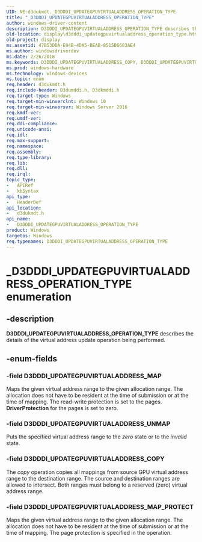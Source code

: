 ```yaml
---
UID: NE:d3dukmdt._D3DDDI_UPDATEGPUVIRTUALADDRESS_OPERATION_TYPE
title: "_D3DDDI_UPDATEGPUVIRTUALADDRESS_OPERATION_TYPE"
author: windows-driver-content
description: D3DDDI_UPDATEGPUVIRTUALADDRESS_OPERATION_TYPE describes the details of the virtual address update operation being performed.
old-location: display\d3dddi_updategpuvirtualaddress_operation_type.htm
old-project: display
ms.assetid: 47B53DDA-E04B-4DA5-BEAB-8515B6683AE4
ms.author: windowsdriverdev
ms.date: 2/26/2018
ms.keywords: D3DDDI_UPDATEGPUVIRTUALADDRESS_COPY, D3DDDI_UPDATEGPUVIRTUALADDRESS_MAP, D3DDDI_UPDATEGPUVIRTUALADDRESS_MAP_PROTECT, D3DDDI_UPDATEGPUVIRTUALADDRESS_OPERATION_TYPE, D3DDDI_UPDATEGPUVIRTUALADDRESS_OPERATION_TYPE enumeration [Display Devices], D3DDDI_UPDATEGPUVIRTUALADDRESS_UNMAP, _D3DDDI_UPDATEGPUVIRTUALADDRESS_OPERATION_TYPE, d3dukmdt/D3DDDI_UPDATEGPUVIRTUALADDRESS_COPY, d3dukmdt/D3DDDI_UPDATEGPUVIRTUALADDRESS_MAP, d3dukmdt/D3DDDI_UPDATEGPUVIRTUALADDRESS_MAP_PROTECT, d3dukmdt/D3DDDI_UPDATEGPUVIRTUALADDRESS_OPERATION_TYPE, d3dukmdt/D3DDDI_UPDATEGPUVIRTUALADDRESS_UNMAP, display.d3dddi_updategpuvirtualaddress_operation_type
ms.prod: windows-hardware
ms.technology: windows-devices
ms.topic: enum
req.header: d3dukmdt.h
req.include-header: D3dumddi.h, D3dkmddi.h
req.target-type: Windows
req.target-min-winverclnt: Windows 10
req.target-min-winversvr: Windows Server 2016
req.kmdf-ver: 
req.umdf-ver: 
req.ddi-compliance: 
req.unicode-ansi: 
req.idl: 
req.max-support: 
req.namespace: 
req.assembly: 
req.type-library: 
req.lib: 
req.dll: 
req.irql: 
topic_type:
-	APIRef
-	kbSyntax
api_type:
-	HeaderDef
api_location:
-	d3dukmdt.h
api_name:
-	D3DDDI_UPDATEGPUVIRTUALADDRESS_OPERATION_TYPE
product: Windows
targetos: Windows
req.typenames: D3DDDI_UPDATEGPUVIRTUALADDRESS_OPERATION_TYPE
---
```


# _D3DDDI_UPDATEGPUVIRTUALADDRESS_OPERATION_TYPE enumeration


## -description


<b>D3DDDI_UPDATEGPUVIRTUALADDRESS_OPERATION_TYPE</b> describes the  details of the virtual address update operation being performed.
  


## -enum-fields




### -field D3DDDI_UPDATEGPUVIRTUALADDRESS_MAP

Maps the given virtual address range to the given allocation range. The allocation does not have to be resident at the time of submission or at the time of mapping. The read-write protection is set to the pages. <b>DriverProtection</b> for the pages is set to zero.


### -field D3DDDI_UPDATEGPUVIRTUALADDRESS_UNMAP

Puts the specified virtual address range to the <i>zero</i> state or to the <i>invalid</i> state.


### -field D3DDDI_UPDATEGPUVIRTUALADDRESS_COPY

The <i>copy</i> operation copies all mappings from source GPU virtual address range to the destination range. The source and destination ranges are allowed to intersect. Both ranges must belong to a reserved (zero) virtual address range.


### -field D3DDDI_UPDATEGPUVIRTUALADDRESS_MAP_PROTECT

Maps the given virtual address range to the given allocation range. The allocation does not have to be resident at the time of submission or at the time of mapping. The page protection is specified in the operation.

